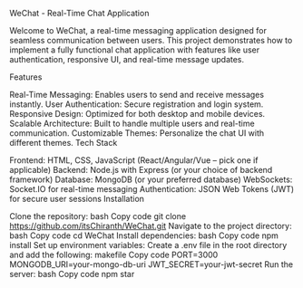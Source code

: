 WeChat - Real-Time Chat Application

Welcome to WeChat, a real-time messaging application designed for seamless communication between users. This project demonstrates how to implement a fully functional chat application with features like user authentication, responsive UI, and real-time message updates.

Features

Real-Time Messaging: Enables users to send and receive messages instantly.
User Authentication: Secure registration and login system.
Responsive Design: Optimized for both desktop and mobile devices.
Scalable Architecture: Built to handle multiple users and real-time communication.
Customizable Themes: Personalize the chat UI with different themes.
Tech Stack

Frontend: HTML, CSS, JavaScript (React/Angular/Vue – pick one if applicable)
Backend: Node.js with Express (or your choice of backend framework)
Database: MongoDB (or your preferred database)
WebSockets: Socket.IO for real-time messaging
Authentication: JSON Web Tokens (JWT) for secure user sessions
Installation

Clone the repository:
bash
Copy code
git clone https://github.com/itsChiranth/WeChat.git
Navigate to the project directory:
bash
Copy code
cd WeChat
Install dependencies:
bash
Copy code
npm install
Set up environment variables: Create a .env file in the root directory and add the following:
makefile
Copy code
PORT=3000
MONGODB_URI=your-mongo-db-uri
JWT_SECRET=your-jwt-secret
Run the server:
bash
Copy code
npm star
